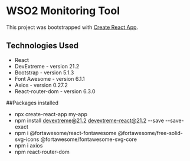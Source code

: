 # WSO2 Monitoring Tool

This project was bootstrapped with [Create React App](https://github.com/facebook/create-react-app).

## Technologies Used
- React
- DevExtreme - version 21.2
- Bootstrap - version 5.1.3
- Font Awesome - version 6.1.1
- Axios - version 0.27.2
- React-router-dom - version 6.3.0

##Packages installed

- npx create-react-app my-app
- npm install devextreme@21.2 devextreme-react@21.2 --save --save-exact
- npm i @fortawesome/react-fontawesome @fortawesome/free-solid-svg-icons @fortawesome/fontawesome-svg-core
- npm i axios
- npm react-router-dom
